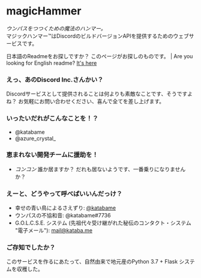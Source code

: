 # magicHammer
_ウンパスをつつくための魔法のハンマー。_  
マジックハンマー™はDiscordのビルドバージョンAPIを提供するためのウェブサービスです。

日本語のReadmeをお探しですか？ このページがお探しのものです。 | Are you looking for English readme? [It's here](README.md)

### えっ、あのDiscord Inc.さんかい？
Discordサービスとして提供されることは何よりも素敵なことです、そうですよね？
お気軽にお問い合わせください、喜んで全てを差し上げます。

### いったいだれがこんなことを！？
* @katabame
* @azure\_crystal\_

### 恵まれない開発チームに援助を！
* *コンコン* 誰か居ますか？ だれも居ないようです、一番乗りになりませんか？

### えーと、どうやって呼べばいいんだっけ？
* 幸せの青い鳥によるさえずり: [@katabame](https://twitter.com/katabame)
* ウンパスの不協和音: @katabame#7736
* G.O.L.C.S.E. システム (先祖代々受け継がれた秘伝のコンタクト・システム "電子メール"): [mail@kataba.me](mailto://mail@kataba.me)

### ご存知でしたか？
このサービスを作るにあたって、自然由来で地元産のPython 3.7 + Flask システムを収穫した。
